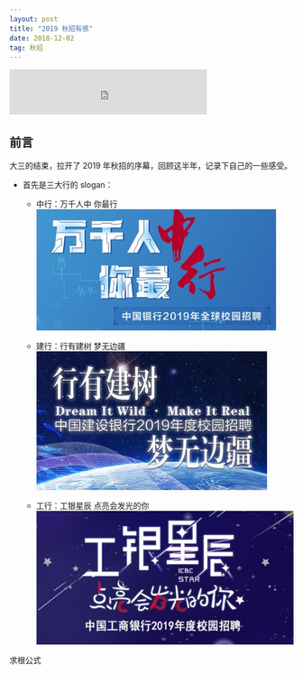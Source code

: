 ```yaml
---
layout: post
title: "2019 秋招有感"
date: 2018-12-02
tag: 秋招
--- 
```


<iframe src="https://open.spotify.com/embed/track/57sk9X1fPLXRfkw74XNrmK" width="350" height="80" frameborder="0" allowtransparency="true" allow="encrypted-media"></iframe>

## 前言

大三的结束，拉开了 2019 年秋招的序幕，回顾这半年，记录下自己的一些感受。

- 首先是三大行的 slogan：
    - 中行：万千人中 你最行
    ![](/images/posts/bank/boc.jpg)
    
    - 建行：行有建树 梦无边疆
    ![](/images/posts/bank/ccb.jpg)
    
    - 工行：工银星辰 点亮会发光的你
    ![](/images/posts/bank/icbc.jpg)
    
求根公式